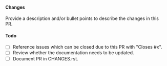 #### Changes

Provide a description and/or bullet points to describe the changes in this PR.

#### Todo

- [ ] Reference issues which can be closed due to this PR with "Closes #x".
- [ ] Review whether the documentation needs to be updated.
- [ ] Document PR in CHANGES.rst.
